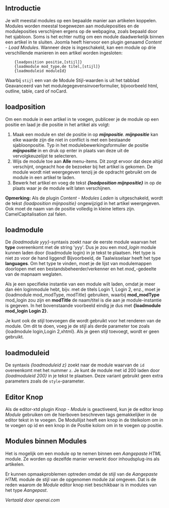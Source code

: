 <!-- Filename: How_do_you_put_a_module_inside_an_article%3F / Display title: Modules binnen Artikelen  -->

## Introductie

Je wilt meestal modules op een bepaalde manier aan artikelen koppelen. Modules worden meestal toegewezen aan moduleposities en de moduleposities verschijnen ergens op de webpagina, zoals bepaald door het sjabloon. Soms is het echter nuttig om een module daadwerkelijk binnen een artikel in te sluiten. Joomla heeft hiervoor een plugin genaamd *Content - Load Modules*. Wanneer deze is ingeschakeld, kan een module op drie verschillende manieren in een artikel worden ingesloten:

```
    {loadposition positie,[stijl]}
    {loadmodule mod_type,de titel,[stijl]}
    {loadmoduleid moduleId}
```

Waarbij `stijl` een van de Module Stijl-waarden is uit het tabblad Geavanceerd van het modulegegevensinvoerformulier, bijvoorbeeld html, outline, table, card of noCard.

## loadposition

Om een module in een artikel in te voegen, publiceer je de module op een positie en laad je die positie in het artikel als volgt:

1. Maak een module en stel de positie in op ***mijnpositie***. ***mijnpositie*** kan elke waarde zijn die niet in conflict is met een bestaande sjabloonpositie. Typ in het modulebewerkingsformulier de positie ***mijnpositie*** in en druk op enter in plaats van deze uit de vervolgkeuzelijst te selecteren.
2. Wijs de module toe aan **Alle** menu-items. Dit zorgt ervoor dat deze altijd verschijnt, ongeacht hoe de bezoeker bij het artikel is gekomen. De module wordt niet weergegeven tenzij je de opdracht gebruikt om de module in een artikel te laden.
3. Bewerk het artikel en voeg de tekst ***{loadposition mijnpositie}*** in op de plaats waar je de module wilt laten verschijnen.

**Opmerking:** Als de plugin *Content - Modules Laden* is uitgeschakeld, wordt de tekst *{loadposition mijnpositie}* ongewijzigd in het artikel weergegeven. Ook moet de naam van de positie volledig in kleine letters zijn. CamelCapitalisation zal falen.

## loadmodule

De *{loadmodule yyy}*-syntaxis zoekt naar de eerste module waarvan het **type** overeenkomt met de string 'yyy'. Dus je zou een *mod_login* module kunnen laden door {loadmodule login} in je tekst te plaatsen. Het type is niet zo voor de hand liggend! Bijvoorbeeld, de Taalwisselaar heeft het type **languages**. Om het type te vinden, moet je de lijst van modulemappen doorlopen met een bestandsbeheerder/verkenner en het *mod_*-gedeelte van de mapnaam weglaten.

Als je een specifieke instantie van een module wilt laden, omdat je meer dan één loginmodule hebt, bijv. met de titels Login 1, Login 2, enz., moet je {loadmodule mod_modType, modTitle} gebruiken, waarbij **mod_modType** mod_login zou zijn en **modTitle** de naam/titel is die aan je module-instantie is gegeven. In het bovenstaande voorbeeld eindig je dus met **{loadmodule mod_login Login 2}**.

Je kunt ook de stijl toevoegen die wordt gebruikt voor het renderen van de module. Om dit te doen, voeg je de stijl als derde parameter toe zoals {loadmodule login,Login 2,xhtml}. Als je geen stijl toevoegt, wordt er geen gebruikt.

## loadmoduleid

De syntaxis *{loadmoduleid z}* zoekt naar de module waarvan de `id` overeenkomt met het nummer `z`. Je kunt de module met id 200 laden door *{loadmoduleid 200}* in je tekst te plaatsen. Deze variant gebruikt geen extra parameters zoals de `style`-parameter.

## Editor Knop

Als de editor-xtd plugin *Knop - Module* is geactiveerd, kun je de editor knop *Module* gebruiken om de hierboven beschreven tags gemakkelijker in de editor tekst in te voegen. De Modullijst heeft een knop in de titelkolom om in te voegen op id en een knop in de Positie kolom om in te voegen op positie.

## Modules binnen Modules

Het is mogelijk om een module op te nemen binnen een *Aangepaste HTML* module. Ze worden op dezelfde manier verwerkt door inhoudsplug-ins als artikelen.

Er kunnen opmaakproblemen optreden omdat de stijl van de *Aangepaste HTML* module de stijl van de opgenomen module zal omgeven. Dat is de reden waarom de *Module* editor knop niet beschikbaar is in modules van het type *Aangepast*.

*Vertaald door openai.com*

